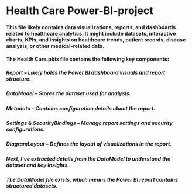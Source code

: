 # Health Care Power-BI-project

#### This file likely contains data visualizations, reports, and dashboards related to healthcare analytics. It might include datasets, interactive charts, KPIs, and insights on healthcare trends, patient records, disease analysis, or other medical-related data.

#### The Health Care.pbix file contains the following key components:

##### Report – Likely holds the Power BI dashboard visuals and report structure.
##### DataModel – Stores the dataset used for analysis.
##### Metadata – Contains configuration details about the report.
##### Settings & SecurityBindings – Manage report settings and security configurations.
##### DiagramLayout – Defines the layout of visualizations in the report.

##### Next, I've extracted details from the DataModel to understand the dataset and key insights. ​​
##### The DataModel file exists, which means the Power BI report contains structured datasets.
